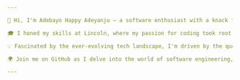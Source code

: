 ```yaml
---

👋 Hi, I'm Adebayo Happy Adeyanju – a software enthusiast with a knack for problem-solving.

🎓 I honed my skills at Lincoln, where my passion for coding took root and flourished.

💡 Fascinated by the ever-evolving tech landscape, I'm driven by the quest to craft elegant solutions to complex problems.

🌍 Join me on GitHub as I delve into the world of software engineering, eager to make an impact, one line of code at a time, and stay ahead of the curve by exploring innovations that have the potential to change the world.

---
```

